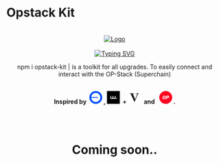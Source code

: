 # Opstack Kit

<div align="center">
  <br>
  <div align="center">
    <a href="https://opstack-kit.pages.dev">
      <img src="https://avatars.githubusercontent.com/u/176029081?s=200&v=4" title="Logo" alt="Logo" width="200" height="200"/>
    </a> 
    <br><br>
    <a href="https://linktr.ee/nid_z"><img src="https://readme-typing-svg.demolab.com?font=JetBrains+Mono&weight=800&size=30&pause=1000&center=true&repeat=false&random=false&width=435&lines&color=F70000&width=435&lines=Opstack+Kit" alt="Typing SVG" /></a> <br>
  </div>
  <p>npm i opstack-kit | is a toolkit for all upgrades. To easily connect and interact with the OP-Stack (Superchain)</p>
  <br>
  <b>Inspired by&nbsp;
    <img src="https://github.com/opstack-kit/.github/blob/main/base.png" title="Base" alt="Base" width="30" height="30"/>&nbsp;, 
    <img src="https://github.com/opstack-kit/.github/blob/main/wagmi.png" title="Wagmi" alt="Wagmi" width="30" height="30"/>&nbsp; + 
    <img src="https://github.com/opstack-kit/.github/blob/main/viem.png" title="Viem" alt="Viem" width="30" height="30"/>&nbsp; and &nbsp;
    <img src="https://github.com/opstack-kit/.github/blob/main/op.png" title="Optimism" alt="Optimism" width="30" height="30"/>&nbsp;.</b>
  
  <br><br>
  
  <h1>
    Coming soon..
  </h1>
</div>
